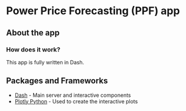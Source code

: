 # Power Price Forecasting (PPF) app

## About the app
### How does it work?

This app is fully written in Dash. 

## Packages and Frameworks
* [Dash](https://dash.plot.ly/) - Main server and interactive components
* [Plotly Python](https://plot.ly/python/) - Used to create the interactive plots




